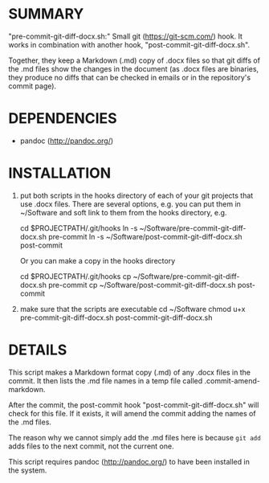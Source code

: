 # SUMMARY

"pre-commit-git-diff-docx.sh:" Small git (https://git-scm.com/) hook. It works in combination with another hook, "post-commit-git-diff-docx.sh".

Together, they keep a Markdown (.md) copy of .docx files so that git diffs of the .md files show the changes in the document (as .docx files are binaries, they produce no diffs that can be checked in emails or in the repository's commit page).

# DEPENDENCIES
- pandoc (http://pandoc.org/)

# INSTALLATION

1) put both scripts in the hooks directory of each of your git projects that use .docx files. There are several options, e.g. you can put them in ~/Software and soft link to them from the hooks directory, e.g.
    
    cd $PROJECTPATH/.git/hooks
    ln -s ~/Software/pre-commit-git-diff-docx.sh pre-commit
    ln -s ~/Software/post-commit-git-diff-docx.sh post-commit

    Or you can make a copy in the hooks directory

    cd $PROJECTPATH/.git/hooks
    cp ~/Software/pre-commit-git-diff-docx.sh pre-commit
    cp ~/Software/post-commit-git-diff-docx.sh post-commit

2) make sure that the scripts are executable
    cd ~/Software
    chmod u+x pre-commit-git-diff-docx.sh post-commit-git-diff-docx.sh

# DETAILS
This script makes a Markdown format copy (.md) of any .docx files in the commit. It then lists the .md file names in a temp file called .commit-amend-markdown.

After the commit, the post-commit hook "post-commit-git-diff-docx.sh" will check for this file. If it exists, it will amend the commit adding the names of the .md files.

The reason why we cannot simply add the .md files here is because `git add` adds files to the next commit, not the current one.

This script requires pandoc (http://pandoc.org/) to have been installed in the system.